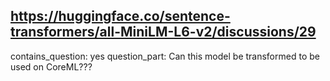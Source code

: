 ## https://huggingface.co/sentence-transformers/all-MiniLM-L6-v2/discussions/29

contains_question: yes
question_part: Can this model be transformed to be used on CoreML???